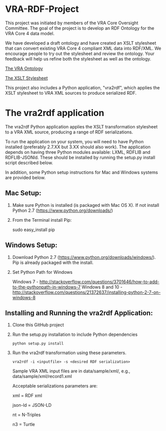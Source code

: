 VRA-RDF-Project
===============

This project was initiated by members of the VRA Core Oversight Committee. The goal of the project is to develop an RDF Ontology for the VRA Core 4 data model. 

We have developed a draft ontology and have created an XSLT stylesheet that can convert existing VRA Core 4 compliant XML data into RDF/XML. We encourage people to try out the stylesheet and review the ontology. Your feedback will help us refine both the stylesheet as well as the ontology. 

[The VRA Ontology](http://www.essepuntato.it/lode/https://s3.amazonaws.com/VRA/Ontology/VRA_OntologyRevised.owl "View the VRA Ontology")

[The XSLT Stylesheet](https://raw.githubusercontent.com/mixterj/VRA-RDF-Project/b3aebd228171666d4516dce2ff025a493e08fedd/data/xsl/vra2rdf.xsl "View the XSLT stylesheet")

This project also includes a Python application, "vra2rdf", which applies the XSLT stylesheet to VRA XML sources to produce serialized RDF.

The vra2rdf application
===============

The vra2rdf Python application applies the XSLT transformation stylesheet to a VRA XML source, producing a range of RDF serializations.

To run the application on your system, you will need to have Python installed (preferably 2.7.XX but 3.XX should also work).  The application depends on having three Python modules available: LXML, RDFLIB and RDFLIB-JSONld.  These should be installed by running the setup.py install script described below. 

In addition, some Python setup instructions for Mac and Windows systems are provided below.

Mac Setup:
------

1. Make sure Python is installed (is packaged with Mac OS X). If not install Python 2.7 (https://www.python.org/downloads/)
2. From the Terminal install Pip: 

    sudo easy_install pip
	
Windows Setup:
------

1. Download Python 2.7 (https://www.python.org/downloads/windows/). Pip is already packaged with the install.

2. Set Python Path for Windows

    Windows 7 - http://stackoverflow.com/questions/3701646/how-to-add-to-the-pythonpath-in-windows-7
    Windows 8 and 10 - http://stackoverflow.com/questions/21372637/installing-python-2-7-on-windows-8
	
Installing and Running the vra2rdf Application:
------

1. Clone this GitHub project

2. Run the setup.py installation to include Python dependencies

   `python setup.py install`

3. Run the vra2rdf transformation using these parameters.

    `vra2rdf -i <inputfile> -s <desired RDF serialization>`

    Sample VRA XML input files are in data/sample/xml/, e.g., data/sample/xml/record1.xml
    
    Acceptable serializations parameters are:

    xml = RDF xml
    
    json-ld = JSON-LD
    
    nt = N-Triples
    
    n3 = Turtle
